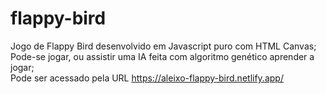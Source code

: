 # flappy-bird

Jogo de Flappy Bird desenvolvido em Javascript puro com HTML Canvas;<br/>
Pode-se jogar, ou assistir uma IA feita com algoritmo genético aprender a jogar;<br/>
Pode ser acessado pela URL https://aleixo-flappy-bird.netlify.app/<br/>
